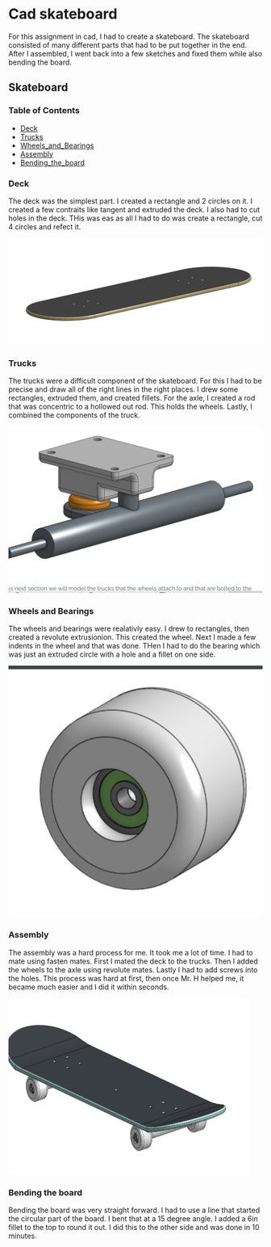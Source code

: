 # Cad skateboard

For this assignment in cad, I had to create a skateboard. The skateboard consisted of many different parts that had to be put together in the end. After I assembled, I went back into a few sketches and fixed them while also bending the board.
## Skateboard

### Table of Contents

* [Deck](#Deck)
* [Trucks](#Trucks)
* [Wheels_and_Bearings](#Wheels_and_Bearings)
* [Assembly](#Assembly)
* [Bending_the_board](#Bending_the_board)

### Deck
The deck was the simplest part. I created a rectangle and 2 circles on it. I created a few contraits like tangent and extruded the deck. I also had to cut holes in the deck. THis was eas as all I had to do was create a rectangle, cut 4 circles and refect it.

<img src="deck.PNG">


### Trucks
The trucks were a difficult component of the skateboard. For this I had to be precise and draw all of the right lines in the right places. I drew some rectangles, extruded them, and created fillets. For the axle, I created a rod that was concentric to a hollowed out rod. This holds the wheels. Lastly, I combined the components of the truck.

<img src="trucks.PNG">

### Wheels and Bearings
The wheels and bearings were realativly easy. I drew to rectangles, then created a revolute extrusionion. This created the wheel. Next I made a few indents in the wheel and that was done. THen I had to do the bearing which was just an extruded circle with a hole and a fillet on one side.

<img src="wheel and bearings.PNG">

### Assembly
The assembly was a hard process for me. It took me a lot of time. I had to mate using fasten mates. First I mated the deck to the trucks. Then I added the wheels to the axle using revolute mates. Lastly I had to add screws into the holes. This process was hard at first, then once Mr. H helped me, it became much easier and I did it within seconds.

<img src="assem.PNG">

### Bending the board
Bending the board was very straight forward. I had to use a line that started the circular part of the board. I bent that at a 15 degree angle. I added a 6in fillet to the top to round it out. I did this to the other side and was done in 10 minutes.
